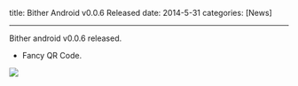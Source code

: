 title: Bither Android v0.0.6 Released
date: 2014-5-31
categories: [News]

---
Bither android v0.0.6 released.

<!-- more -->

* Fancy QR Code.

![](/bither-site/images/news/bither-android-release-0.0.6.jpeg)